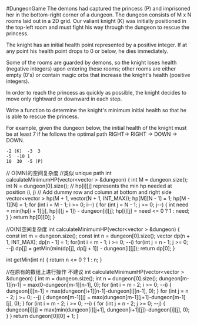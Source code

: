 #DungeonGame
The demons had captured the princess (P) and imprisoned her in the bottom-right corner of a dungeon. 
The dungeon consists of M x N rooms laid out in a 2D grid. Our valiant knight (K) was initially positioned in 
the top-left room and must fight his way through the dungeon to rescue the princess.

The knight has an initial health point represented by a positive integer. If at any point his health point drops 
to 0 or below, he dies immediately.

Some of the rooms are guarded by demons, so the knight loses health (negative integers) upon entering these rooms; 
other rooms are either empty 
(0's) or contain magic orbs that increase the knight's health (positive integers).

In order to reach the princess as quickly as possible, the knight decides to move only rightward or downward in each step.


Write a function to determine the knight's minimum initial health so that he is able to rescue the princess.

For example, given the dungeon below, the initial health of the knight must be at least 7 
if he follows the optimal path RIGHT-> RIGHT -> DOWN -> DOWN.

```
-2 (K)	-3	3
-5	-10	1
10	30	-5 (P)
```


// O(MN)的空间复杂度
//类似 unique path
int calculateMinimumHP(vector<vector<int> > &dungeon) {
        int M = dungeon.size();
        int N = dungeon[0].size();
        // hp[i][j] represents the min hp needed at position (i, j)
        // Add dummy row and column at bottom and right side
        vector<vector<int> > hp(M + 1, vector<int>(N + 1, INT_MAX));
        hp[M][N - 1] = 1;
        hp[M - 1][N] = 1;
        for (int i = M - 1; i >= 0; i--) {
            for (int j = N - 1; j >= 0; j--) {
                int need = min(hp[i + 1][j], hp[i][j + 1]) - dungeon[i][j];
                hp[i][j] = need <= 0 ? 1 : need;
            }
        }
        return hp[0][0];
}


//O(N)空间复杂度
int calculateMinimumHP(vector<vector<int> > &dungeon)
{
        const int m = dungeon.size();
        const int n = dungeon[0].size();
        vector<int> dp(n + 1, INT_MAX);
        dp[n - 1] = 1; 
        for(int i = m - 1; i >= 0; --i)
            for(int j = n - 1; j >= 0; --j)
                dp[j] = getMin(min(dp[j], dp[j + 1]) - dungeon[i][j]);
        return dp[0];
}

int getMin(int n)
{
       return n <= 0 ? 1 : n;
}

//在原有的数组上进行操作 不建议
int calculateMinimumHP(vector<vector<int> > &dungeon)
{
     int m = dungeon.size();
          int n = dungeon[0].size();
          dungeon[m-1][n-1] = max(0-dungeon[m-1][n-1], 0);
         for (int i = m - 2; i >= 0; --i) {
              dungeon[i][n-1] = max(dungeon[i+1][n-1]-dungeon[i][n-1], 0);
          }
         for (int j = n - 2; j >= 0; --j) {
             dungeon[m-1][j] = max(dungeon[m-1][j+1]-dungeon[m-1][j], 0);
         }
         for (int i = m - 2; i >= 0; --i) {
             for (int j = n - 2; j >= 0; --j) {
                 dungeon[i][j] = max(min(dungeon[i][j+1], dungeon[i+1][j])-dungeon[i][j], 0);
             }
         }
         return dungeon[0][0] + 1;
}

